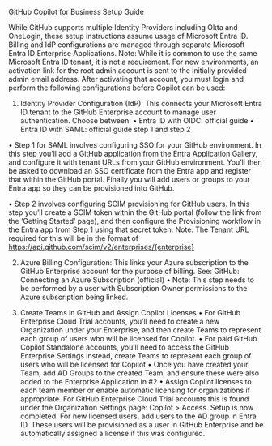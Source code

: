 GitHub Copilot for Business Setup Guide
 
While GitHub supports multiple Identity Providers including Okta and OneLogin, these setup instructions assume usage of Microsoft Entra ID. Billing and IdP configurations are managed through separate Microsoft Entra ID Enterprise Applications. Note: While it is common to use the same Microsoft Entra ID tenant, it is not a requirement.
For new environments, an activation link for the root admin account is sent to the initially provided admin email address. After activating that account, you must login and perform the following configurations before Copilot can be used:
1.	Identity Provider Configuration (IdP): This connects your Microsoft Entra ID tenant to the GitHub Enterprise account to manage user authentication. Choose between:
•	Entra ID with OIDC: official guide 
•	Entra ID with SAML: official guide step 1 and step 2

•	Step 1 for SAML involves configuring SSO for your GitHub environment. 
In this step you’ll add a GitHub application from the Entra Application Gallery, and configure it with tenant URLs from your GitHub environment. You’ll then be asked to download an SSO certificate from the Entra app and register that within the GitHub portal. Finally you will add users or groups to your Entra app so they can be provisioned into GitHub.

•	Step 2 involves configuring SCIM provisioning for GitHub users. 
In this step you’ll create a SCIM token within the GitHub portal (follow the link from the ‘Getting Started’ page), and then configure the Provisioning workflow in the Entra app from Step 1 using that secret token. 
Note: The Tenant URL required for this will be in the format of https://api.github.com/scim/v2/enterprises/{enterprise}

2.	Azure Billing Configuration: This links your Azure subscription to the GitHub Enterprise account for the purpose of billing. See: GitHub: Connecting an Azure Subscription (official)
•	Note: This step needs to be performed by a user with Subscription Owner permissions to the Azure subscription being linked.

3.	Create Teams in GitHub and Assign Copilot Licenses
•	For GitHub Enterprise Cloud Trial accounts, you’ll need to create a new Organization under your Enterprise, and then create Teams to represent each group of users who will be licensed for Copilot.
•	For paid GitHub Copilot Standalone accounts, you’ll need to access the GitHub Enterprise Settings instead, create Teams to represent each group of users who will be licensed for Copilot
•	Once you have created your Team, add AD Groups to the created Team, and ensure these were also added to the Enterprise Application in #2
•	Assign Copilot licenses to each team member or enable automatic licensing for organizations if appropriate. For GitHub Enterprise Cloud Trial accounts this is found under the Organization Settings page: Copilot > Access.
Setup is now completed. For new licensed users, add users to the AD group in Entra ID. These users will be provisioned as a user in GitHub Enterprise and be automatically assigned a license if this was configured.
